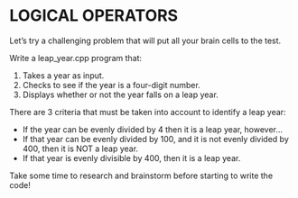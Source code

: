 # LOGICAL OPERATORS

Let’s try a challenging problem that will put all your brain cells to the test.

Write a leap_year.cpp program that:

1. Takes a year as input.
2. Checks to see if the year is a four-digit number.
3. Displays whether or not the year falls on a leap year.
   
There are 3 criteria that must be taken into account to identify a leap year:

* If the year can be evenly divided by 4 then it is a leap year, however…
* If that year can be evenly divided by 100, and it is not evenly divided by 400, then it is NOT a leap year.
* If that year is evenly divisible by 400, then it is a leap year.

Take some time to research and brainstorm before starting to write the code!